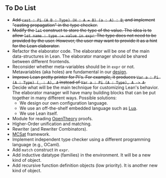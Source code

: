 To Do List
----------

- ~~Add `cast : Pi (A B : Type) (H : A = B) (a : A) : B`, and implement "casting propagation" in the type checker.~~
- ~~Modify the `let` construct to store the type of the value. The idea is to allow `let name : type := value in expr`. The type does not need to be provided by the user. However, the user may want to provide it as a hint for the Lean elaborator.~~
- Refactor the elaborator code. The elaborator will be one of the main data-structures in Lean. The elaborator manager should be shared between different frontends.
- Reconsider whether meta-variables should be in `expr` or not. Metavariables (aka holes) are fundamental in our [design](design.md).
- ~~Improve Lean pretty printer for Pi's. For example, it produces `Var a : Pi (A : Type) (_ : A), A` instead of `Var a : Pi (A : Type), A -> A`.~~
- Decide what will be the main technique for customizing Lean's behavior. The elaborator manager will have many building blocks that can be put together in many different ways. Possible solutions:
   - We design our own configuration language.
   - We use an off-the-shelf embedded language such as [Lua](http://www.lua.org).
   - We use Lean itself.
- Module for reading [OpenTheory](http://www.gilith.com/research/opentheory/) proofs.
- Higher-Order unification and matching.
- Rewriter (and Rewriter Combinators).
- [MCSat](http://leodemoura.github.io/files/fmcad2013.pdf) framework.
- Implement independent type checker using a different programming language (e.g., OCaml).
- Add `match` construct in `expr`.
- Add inductive datatype (families) in the environment. It will be a new kind of object.
- Add recursive function definition objects (low priority). It is another new kind of object.
